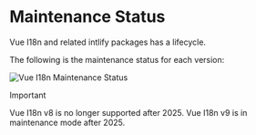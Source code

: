 # Maintenance Status

Vue I18n and related intlify packages has a lifecycle.

The following is the maintenance status for each version:

<img src="/lifecycle2025.svg" alt="Vue I18n Maintenance Status" />

> [!IMPORTANT]
Vue I18n v8 is no longer supported after 2025. Vue I18n v9 is in maintenance mode after 2025.
